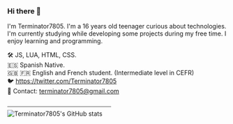 ### Hi there 👋
I'm Terminator7805. I'm a 16 years old teenager curious about technologies. I'm currently studying while developing some projects during my free time. I enjoy learning and programming.

🛠 JS, LUA, HTML, CSS.\
🇪🇸 Spanish Native.\
🇬🇧 🇫🇷 English and French student. (Intermediate level in CEFR)\
🐦 https://twitter.com/Terminator7805 \
📧 Contact: terminator7805@gmail.com \
\
⎯⎯⎯⎯⎯⎯⎯⎯⎯⎯⎯⎯⎯⎯⎯⎯⎯⎯⎯⎯⎯⎯⎯⎯⎯⎯⎯⎯⎯⎯⎯⎯⎯⎯ \
![Terminator7805's GitHub stats](https://github-readme-stats.vercel.app/api?username=acabezafra&show_icons=true&theme=react&count_private=true)

<!--
**acabezafra/acabezafra** is a ✨ _special_ ✨ repository because its `README.md` (this file) appears on your GitHub profile.

Here are some ideas to get you started:

- 🔭 I’m currently working on ...
- 🌱 I’m currently learning ...
- 👯 I’m looking to collaborate on ...
- 🤔 I’m looking for help with ...
- 💬 Ask me about ...
- 📫 How to reach me: ...
- 😄 Pronouns: ...
- ⚡ Fun fact: ...
-->
